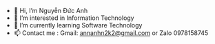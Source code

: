 - 👋 Hi, I’m Nguyễn Đức Anh
- 👀 I’m interested in Information Technology
- 🌱 I’m currently learning Software Technology
- 📫 Contact me : Gmail: annanhn2k2@gmail.com  or  Zalo 0978158745

<!---
nguyenducanhanh/nguyenducanhanh is a ✨ special ✨ repository because its `README.md` (this file) appears on your GitHub profile.
You can click the Preview link to take a look at your changes.
--->
